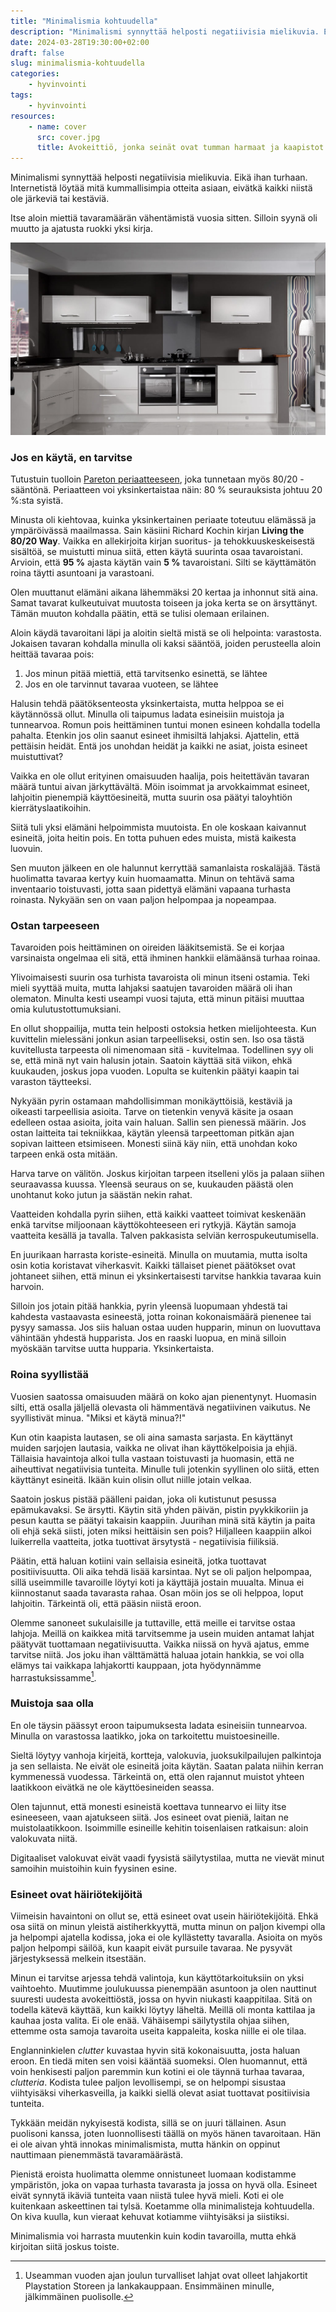 ```yaml
---
title: "Minimalismia kohtuudella"
description: "Minimalismi synnyttää helposti negatiivisia mielikuvia. Eikä ihan turhaan. Internetistä löytää mitä kummallisimpia otteita asiaan, eivätkä kaikki niistä ole järkeviä tai kestäviä."
date: 2024-03-28T19:30:00+02:00
draft: false
slug: minimalismia-kohtuudella
categories:
    - hyvinvointi
tags:
    - hyvinvointi
resources:
    - name: cover
      src: cover.jpg
      title: Avokeittiö, jonka seinät ovat tumman harmaat ja kaapistot kiiltävän valkoisia. Seinällä roikkuu kolme lastaa ja pyyhe.
---
```

Minimalismi synnyttää helposti negatiivisia mielikuvia. Eikä ihan turhaan. Internetistä löytää mitä kummallisimpia otteita asiaan, eivätkä kaikki niistä ole järkeviä tai kestäviä.

Itse aloin miettiä tavaramäärän vähentämistä vuosia sitten. Silloin syynä oli muutto ja ajatusta ruokki yksi kirja.

<!--more-->

![Avokeittiö, jonka seinät ovat tumman harmaat ja kaapistot kiiltävän valkoisia. Seinällä roikkuu kolme lastaa ja pyyhe.](cover.jpg "Tämä ei ole meidän keittiö, mutta siinä on samankaltaista yksinkertaisuutta, josta pidän. Viherkasveja se kyllä kaipaisi. Kuva: Rob Ellis")

### Jos en käytä, en tarvitse
Tutustuin tuolloin [Pareton periaatteeseen](https://fi.wikipedia.org/wiki/Pareton_periaate), joka tunnetaan myös 80/20 -sääntönä. Periaatteen voi yksinkertaistaa näin: 80 % seurauksista johtuu 20 %:sta syistä.

Minusta oli kiehtovaa, kuinka yksinkertainen periaate toteutuu elämässä ja ympäröivässä maailmassa. Sain käsiini Richard Kochin kirjan **Living the 80/20 Way**. Vaikka en allekirjoita kirjan suoritus- ja tehokkuuskeskeisestä sisältöä, se muistutti minua siitä, etten käytä suurinta osaa tavaroistani. Arvioin, että **95 %** ajasta käytän vain **5 %** tavaroistani. Silti se käyttämätön roina täytti asuntoani ja varastoani.

Olen muuttanut elämäni aikana lähemmäksi 20 kertaa ja inhonnut sitä aina. Samat tavarat kulkeutuivat muutosta toiseen ja joka kerta se on ärsyttänyt. Tämän muuton kohdalla päätin, että se tulisi olemaan erilainen.

Aloin käydä tavaroitani läpi ja aloitin sieltä mistä se oli helpointa: varastosta. Jokaisen tavaran kohdalla minulla oli kaksi sääntöä, joiden perusteella aloin heittää tavaraa pois:
1) Jos minun pitää miettiä, että tarvitsenko esinettä, se lähtee
2) Jos en ole tarvinnut tavaraa vuoteen, se lähtee

Halusin tehdä päätöksenteosta yksinkertaista, mutta helppoa se ei käytännössä ollut. Minulla oli taipumus ladata esineisiin muistoja ja tunnearvoa. Romun pois heittäminen tuntui monen esineen kohdalla todella pahalta. Etenkin jos olin saanut esineet ihmisiltä lahjaksi. Ajattelin, että pettäisin heidät. Entä jos unohdan heidät ja kaikki ne asiat, joista esineet muistuttivat?

Vaikka en ole ollut erityinen omaisuuden haalija, pois heitettävän tavaran määrä tuntui aivan järkyttävältä. Möin isoimmat ja arvokkaimmat esineet, lahjoitin pienempiä käyttöesineitä, mutta suurin osa päätyi taloyhtiön kierrätyslaatikoihin.

Siitä tuli yksi elämäni helpoimmista muutoista. En ole koskaan kaivannut esineitä, joita heitin pois. En totta puhuen edes muista, mistä kaikesta luovuin.

Sen muuton jälkeen en ole halunnut kerryttää samanlaista roskaläjää. Tästä huolimatta tavaraa kertyy kuin huomaamatta. Minun on tehtävä sama inventaario toistuvasti, jotta saan pidettyä elämäni vapaana turhasta roinasta. Nykyään sen on vaan paljon helpompaa ja nopeampaa.

### Ostan tarpeeseen
Tavaroiden pois heittäminen on oireiden lääkitsemistä. Se ei korjaa varsinaista ongelmaa eli sitä, että ihminen hankkii elämäänsä turhaa roinaa.

Ylivoimaisesti suurin osa turhista tavaroista oli minun itseni ostamia. Teki mieli syyttää muita, mutta lahjaksi saatujen tavaroiden määrä oli ihan olematon. Minulta kesti useampi vuosi tajuta, että minun pitäisi muuttaa omia kulutustottumuksiani.

En ollut shoppailija, mutta tein helposti ostoksia hetken mielijohteesta. Kun kuvittelin mielessäni jonkun asian tarpeelliseksi, ostin sen. Iso osa tästä kuvitellusta tarpeesta oli nimenomaan sitä - kuvitelmaa. Todellinen syy oli se, että minä nyt vain halusin jotain. Saatoin käyttää sitä viikon, ehkä kuukauden, joskus jopa vuoden. Lopulta se kuitenkin päätyi kaapin tai varaston täytteeksi.

Nykyään pyrin ostamaan mahdollisimman monikäyttöisiä, kestäviä ja oikeasti tarpeellisia asioita. Tarve on tietenkin venyvä käsite ja osaan edelleen ostaa asioita, joita vain haluan. Sallin sen pienessä määrin. Jos ostan laitteita tai tekniikkaa, käytän yleensä tarpeettoman pitkän ajan sopivan laitteen etsimiseen. Monesti siinä käy niin, että unohdan koko tarpeen enkä osta mitään.

Harva tarve on välitön. Joskus kirjoitan tarpeen itselleni ylös ja palaan siihen seuraavassa kuussa. Yleensä seuraus on se, kuukauden päästä olen unohtanut koko jutun ja säästän nekin rahat.

Vaatteiden kohdalla pyrin siihen, että kaikki vaatteet toimivat keskenään enkä tarvitse miljoonaan käyttökohteeseen eri rytkyjä. Käytän samoja vaatteita kesällä ja tavalla. Talven pakkasista selviän kerrospukeutumisella.

En juurikaan harrasta koriste-esineitä. Minulla on muutamia, mutta isolta osin kotia koristavat viherkasvit. Kaikki tällaiset pienet päätökset ovat johtaneet siihen, että minun ei yksinkertaisesti tarvitse hankkia tavaraa kuin harvoin.

Silloin jos jotain pitää hankkia, pyrin yleensä luopumaan yhdestä tai kahdesta vastaavasta esineestä, jotta roinan kokonaismäärä pienenee tai pysyy samassa. Jos siis haluan ostaa uuden hupparin, minun on luovuttava vähintään yhdestä hupparista. Jos en raaski luopua, en minä silloin myöskään tarvitse uutta hupparia. Yksinkertaista.

### Roina syyllistää
Vuosien saatossa omaisuuden määrä on koko ajan pienentynyt. Huomasin silti, että osalla jäljellä olevasta oli hämmentävä negatiivinen vaikutus. Ne syyllistivät minua. "Miksi et käytä minua?!"

Kun otin kaapista lautasen, se oli aina samasta sarjasta. En käyttänyt muiden sarjojen lautasia, vaikka ne olivat ihan käyttökelpoisia ja ehjiä. Tällaisia havaintoja alkoi tulla vastaan toistuvasti ja huomasin, että ne aiheuttivat negatiivisia tunteita. Minulle tuli jotenkin syyllinen olo siitä, etten käyttänyt esineitä. Ikään kuin olisin ollut niille jotain velkaa.

Saatoin joskus pistää päälleni paidan, joka oli kutistunut pesussa epämukavaksi. Se ärsytti. Käytin sitä yhden päivän, pistin pyykkikoriin ja pesun kautta se päätyi takaisin kaappiin. Juurihan minä sitä käytin ja paita oli ehjä sekä siisti, joten miksi heittäisin sen pois? Hiljalleen kaappiin alkoi luikerrella vaatteita, jotka tuottivat ärsytystä - negatiivisia fiiliksiä.

Päätin, että haluan kotiini vain sellaisia esineitä, jotka tuottavat positiivisuutta. Oli aika tehdä lisää karsintaa. Nyt se oli paljon helpompaa, sillä useimmille tavaroille löytyi koti ja käyttäjä jostain muualta. Minua ei kiinnostanut saada tavarasta rahaa. Osan möin jos se oli helppoa, loput lahjoitin. Tärkeintä oli, että pääsin niistä eroon.

Olemme sanoneet sukulaisille ja tuttaville, että meille ei tarvitse ostaa lahjoja. Meillä on kaikkea mitä tarvitsemme ja usein muiden antamat lahjat päätyvät tuottamaan negatiivisuutta. Vaikka niissä on hyvä ajatus, emme tarvitse niitä. Jos joku ihan välttämättä haluaa jotain hankkia, se voi olla elämys tai vaikkapa lahjakortti kauppaan, jota hyödynnämme harrastuksissamme[^1].

### Muistoja saa olla
En ole täysin päässyt eroon taipumuksesta ladata esineisiin tunnearvoa. Minulla on varastossa laatikko, joka on tarkoitettu muistoesineille.

Sieltä löytyy vanhoja kirjeitä, kortteja, valokuvia, juoksukilpailujen palkintoja ja sen sellaista. Ne eivät ole esineitä joita käytän. Saatan palata niihin kerran kymmenessä vuodessa. Tärkeintä on, että olen rajannut muistot yhteen laatikkoon eivätkä ne ole käyttöesineiden seassa.

Olen tajunnut, että monesti esineistä koettava tunnearvo ei liity itse esineeseen, vaan ajatukseen siitä. Jos esineet ovat pieniä, laitan ne muistolaatikkoon. Isoimmille esineille kehitin toisenlaisen ratkaisun: aloin valokuvata niitä.

Digitaaliset valokuvat eivät vaadi fyysistä säilytystilaa, mutta ne vievät minut samoihin muistoihin kuin fyysinen esine.

### Esineet ovat häiriötekijöitä
Viimeisin havaintoni on ollut se, että esineet ovat usein häiriötekijöitä. Ehkä osa siitä on minun yleistä aistiherkkyyttä, mutta minun on paljon kivempi olla ja helpompi ajatella kodissa, joka ei ole kyllästetty tavaralla. Asioita on myös paljon helpompi säilöä, kun kaapit eivät pursuile tavaraa. Ne pysyvät järjestyksessä melkein itsestään.

Minun ei tarvitse arjessa tehdä valintoja, kun käyttötarkoituksiin on yksi vaihtoehto. Muutimme joulukuussa pienempään asuntoon ja olen nauttinut suuresti uudesta avokeittiöstä, jossa on hyvin niukasti kaappitilaa. Sitä on todella kätevä käyttää, kun kaikki löytyy läheltä. Meillä oli monta kattilaa ja kauhaa josta valita. Ei ole enää. Vähäisempi säilytystila ohjaa siihen, ettemme osta samoja tavaroita useita kappaleita, koska niille ei ole tilaa.

Englanninkielen *clutter* kuvastaa hyvin sitä kokonaisuutta, josta haluan eroon. En tiedä miten sen voisi kääntää suomeksi. Olen huomannut, että voin henkisesti paljon paremmin kun kotini ei ole täynnä turhaa tavaraa, *clutteria*. Kodista tulee paljon levollisempi, se on helpompi sisustaa viihtyisäksi viherkasveilla, ja kaikki siellä olevat asiat tuottavat positiivisia tunteita.

Tykkään meidän nykyisestä kodista, sillä se on juuri tällainen. Asun puolisoni kanssa, joten luonnollisesti täällä on myös hänen tavaroitaan. Hän ei ole aivan yhtä innokas minimalismista, mutta hänkin on oppinut nauttimaan pienemmästä tavaramäärästä.

Pienistä eroista huolimatta olemme onnistuneet luomaan kodistamme ympäristön, joka on vapaa turhasta tavarasta ja jossa on hyvä olla. Esineet eivät synnytä ikäviä tunteita vaan niistä tulee hyvä mieli. Koti ei ole kuitenkaan askeettinen tai tylsä. Koetamme olla minimalisteja kohtuudella. On kiva kuulla, kun vieraat kehuvat kotiamme viihtyisäksi ja siistiksi.

Minimalismia voi harrasta muutenkin kuin kodin tavaroilla, mutta ehkä kirjoitan siitä joskus toiste.

[^1]: Useamman vuoden ajan joulun turvalliset lahjat ovat olleet lahjakortit Playstation Storeen ja lankakauppaan. Ensimmäinen minulle, jälkimmäinen puolisolle.
